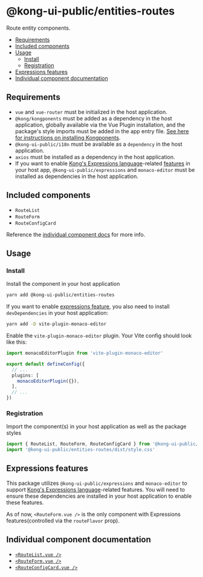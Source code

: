 # @kong-ui-public/entities-routes

Route entity components.

- [Requirements](#requirements)
- [Included components](#included-components)
- [Usage](#usage)
  - [Install](#install)
  - [Registration](#registration)
- [Expressions features](#expressions-features)
- [Individual component documentation](#individual-component-documentation)

## Requirements

- `vue` and `vue-router` must be initialized in the host application.
- `@kong/kongponents` must be added as a dependency in the host application, globally available via the Vue Plugin installation, and the package's style imports must be added in the app entry file. [See here for instructions on installing Kongponents](https://kongponents.konghq.com/#globally-install-all-kongponents).
- `@kong-ui-public/i18n` must be available as a `dependency` in the host application.
- `axios` must be installed as a dependency in the host application.
- If you want to enable [Kong's Expressions language](https://developer.konghq.com/gateway/routing/expressions/)-related [features](#expressions-features) in your host app, `@kong-ui-public/expressions` and `monaco-editor` must be installed as dependencies in the host application.

## Included components

- `RouteList`
- `RouteForm`
- `RouteConfigCard`

Reference the [individual component docs](#individual-component-documentation) for more info.

## Usage

### Install

Install the component in your host application

```sh
yarn add @kong-ui-public/entities-routes
```

If you want to enable [expressions feature](#expressions-features), you also need to install `devDependencies` in your host application:

```sh
yarn add -D vite-plugin-monaco-editor
```

Enable the `vite-plugin-monaco-editor` plugin. Your Vite config should look like this:

```ts
import monacoEditorPlugin from 'vite-plugin-monaco-editor'

export default defineConfig({
  // ...
  plugins: [
    monacoEditorPlugin({}),
  ],
  // ...
})
```

### Registration

Import the component(s) in your host application as well as the package styles

```ts
import { RouteList, RouteForm, RouteConfigCard } from '@kong-ui-public/entities-routes'
import '@kong-ui-public/entities-routes/dist/style.css'
```

## Expressions features

This package utilizes `@kong-ui-public/expressions` and `monaco-editor` to support [Kong's Expressions language](https://developer.konghq.com/gateway/routing/expressions/)-related features. You will need to ensure these dependencies are installed in your host application to enable these features.

As of now, `<RouteForm.vue />` is the only component with Expressions features(controlled via the `routeFlavor` prop).

## Individual component documentation

- [`<RouteList.vue />`](docs/route-list.md)
- [`<RouteForm.vue />`](docs/route-form.md)
- [`<RouteConfigCard.vue />`](docs/route-config-card.md)
